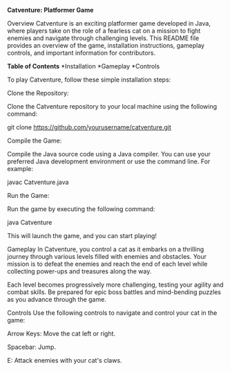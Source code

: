 **Catventure: Platformer Game**


Overview
Catventure is an exciting platformer game developed in Java, where players take on the role of a fearless cat on a mission to fight enemies and navigate through challenging levels. This README file provides an overview of the game, installation instructions, gameplay controls, and important information for contributors.

**Table of Contents**
*Installation
*Gameplay
*Controls

To play Catventure, follow these simple installation steps:

Clone the Repository:

Clone the Catventure repository to your local machine using the following command:

git clone https://github.com/yourusername/catventure.git

Compile the Game:

Compile the Java source code using a Java compiler. You can use your preferred Java development environment or use the command line. For example:

javac Catventure.java

Run the Game:

Run the game by executing the following command:

java Catventure

This will launch the game, and you can start playing!

Gameplay
In Catventure, you control a cat as it embarks on a thrilling journey through various levels filled with enemies and obstacles. Your mission is to defeat the enemies and reach the end of each level while collecting power-ups and treasures along the way.

Each level becomes progressively more challenging, testing your agility and combat skills. Be prepared for epic boss battles and mind-bending puzzles as you advance through the game.

Controls
Use the following controls to navigate and control your cat in the game:

Arrow Keys: Move the cat left or right.

Spacebar: Jump.

E: Attack enemies with your cat's claws.
